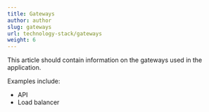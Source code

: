 ```yaml
---
title: Gateways
author: author
slug: gateways
url: technology-stack/gateways
weight: 6
---
```


This article should contain information on the gateways used in the application.

Examples include:
* API
* Load balancer
